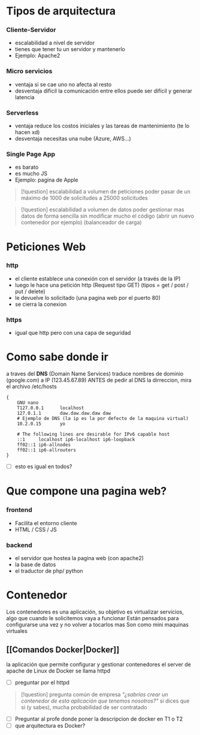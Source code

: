 # Tipos de arquitectura
### Cliente-Servidor
- escalabilidad a nivel de servidor
- tienes que tener tu un servidor y mantenerlo
- Ejemplo: Apache2

### Micro servicios 
- ventaja si se cae uno no afecta al resto
- desventaja difícil la comunicación entre ellos puede ser difícil y generar latencia

### Serverless 
- ventaja reduce los costos iniciales y las tareas de mantenimiento (te lo hacen xd)
- desventaja necesitas una nube (Azure, AWS...)

### Single Page App  
- es barato
- es mucho JS
- Ejemplo: pagina de Apple




>[!question] escalabilidad a volumen de peticiones 
> poder pasar de un máximo de 1000 de solicitudes a 25000 solicitudes

>[!question]  escalabilidad a volumen de datos 
>poder gestionar mas datos de forma sencilla sin modificar mucho el código (abrir un nuevo contenedor por ejemplo) (balanceador de carga)

# Peticiones Web
### http  
- el cliente establece una conexión con el servidor (a través de la IP)
- luego le hace una petición http (Request tipo GET) (tipos = get / post / put / delete)
- le devuelve lo solicitado (una pagina web por el puerto 80)
- se cierra la conexion

### https 
- igual que http pero con una capa de seguridad

# Como sabe donde ir
a traves del **DNS** (Domain Name Services)
traduce nombres de dominio (google.com) a IP (123.45.67.89)
ANTES de pedir al DNS la dirreccion, mira el archivo /etc/hosts
```
{
    GNU nano
    T127.0.0.1      localhost
    127.0.1.1       daw.daw.daw.daw daw
    # Ejemplo de DNS (la ip es la por defecto de la maquina virtual)
    10.2.0.15       yo
    
    # The following lines are desirable for IPv6 capable host
    ::1     localhost ip6-localhost ip6-loopback
    ff02::1 ip6-allnodes
    ff02::1 ip6-allrouters
}
```

- [ ] esto es igual en todos?


# Que compone una pagina web?
### frontend 
- Facilita el entorno cliente
- HTML / CSS / JS

### backend
- el servidor que hostea la pagina web (con apache2)
- la base de datos
- el traductor de php/ python

# Contenedor
Los contenedores es una aplicación, su objetivo es virtualizar servicios, algo que cuando le solicitemos vaya a funcionar
Están pensados para configurarse una vez y no volver a tocarlos mas
Son como mini maquinas virtuales

## [[Comandos Docker|Docker]] 
la aplicación que permite configurar y gestionar contenedores
el server de apache de Linux de Docker se llama httpd
- [ ] preguntar por el httpd

> [!question] pregunta común de empresa
> *"¿sabrías crear un contenedor de esta aplicación que tenemos nosotros?"*
> si dices que si (y sabes), mucha probabilidad de ser contratado

- [ ] Preguntar al profe donde poner la descripcion de docker en T1 o T2
- [ ] que arquitectura es Docker?
